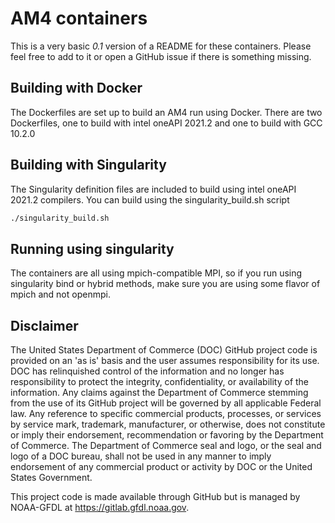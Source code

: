 # AM4 containers
This is a very basic *0.1* version of a README for these containers.  Please feel free to
add to it or open a GitHub issue if there is something missing.
 
## Building with Docker
The Dockerfiles are set up to build an AM4 run using Docker.  There are two Dockerfiles, 
one to build with intel oneAPI 2021.2 and one to build with GCC 10.2.0

## Building with Singularity
The Singularity definition files are included to build using intel oneAPI 2021.2 compilers.
You can build using the singularity_build.sh script
```bash
./singularity_build.sh
```

## Running using singularity
The containers are all using mpich-compatible MPI, so if you run using singularity bind 
or hybrid methods, make sure you are using some flavor of mpich and not openmpi.

## Disclaimer

The United States Department of Commerce (DOC) GitHub project code is
provided on an 'as is' basis and the user assumes responsibility for
its use.  DOC has relinquished control of the information and no
longer has responsibility to protect the integrity, confidentiality,
or availability of the information.  Any claims against the Department
of Commerce stemming from the use of its GitHub project will be
governed by all applicable Federal law.  Any reference to specific
commercial products, processes, or services by service mark,
trademark, manufacturer, or otherwise, does not constitute or imply
their endorsement, recommendation or favoring by the Department of
Commerce.  The Department of Commerce seal and logo, or the seal and
logo of a DOC bureau, shall not be used in any manner to imply
endorsement of any commercial product or activity by DOC or the United
States Government.

This project code is made available through GitHub but is managed by
NOAA-GFDL at https://gitlab.gfdl.noaa.gov.

